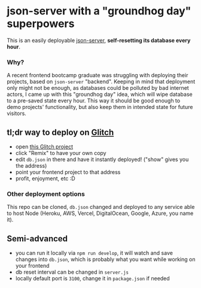 # json-server with a "groundhog day" superpowers

This is an easily deployable [json-server](https://github.com/typicode/json-server), **self-resetting its database every hour**.

### Why?

A recent frontend bootcamp graduate was struggling with deploying their projects, based on `json-server` "backend". 
Keeping in mind that deployment only might not be enough, as databases could be polluted by bad internet actors, I came up with this "groundhog day" idea, which will wipe database to a pre-saved state every hour.
This way it should be good enough to demo projects' functionality, but also keep them in intended state for future visitors.

## tl;dr way to deploy on [Glitch](https://glitch.com)

- open [this Glitch project](https://glitch.com/~json-server-groundhog-day)
- click "Remix" to have your own copy
- edit `db.json` in there and have it instantly deployed! ("show" gives you the address)
- point your frontend project to that address
- profit, enjoyment, etc :D

### Other deployment options

This repo can be cloned, `db.json` changed and deployed to any service able to host Node (Heroku, AWS, Vercel, DigitalOcean, Google, Azure, you name it).

## Semi-advanced

- you can run it locally via `npm run develop`, it will watch and save changes into `db.json`, which is probably what you want while working on your frontend
- db reset interval can be changed in `server.js`
- locally default port is `3100`, change it in `package.json` if needed
